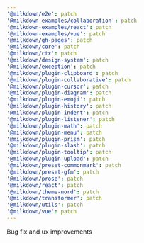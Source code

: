 ```yaml
---
'@milkdown/e2e': patch
'@milkdown-examples/collaboration': patch
'@milkdown-examples/react': patch
'@milkdown-examples/vue': patch
'@milkdown/gh-pages': patch
'@milkdown/core': patch
'@milkdown/ctx': patch
'@milkdown/design-system': patch
'@milkdown/exception': patch
'@milkdown/plugin-clipboard': patch
'@milkdown/plugin-collaborative': patch
'@milkdown/plugin-cursor': patch
'@milkdown/plugin-diagram': patch
'@milkdown/plugin-emoji': patch
'@milkdown/plugin-history': patch
'@milkdown/plugin-indent': patch
'@milkdown/plugin-listener': patch
'@milkdown/plugin-math': patch
'@milkdown/plugin-menu': patch
'@milkdown/plugin-prism': patch
'@milkdown/plugin-slash': patch
'@milkdown/plugin-tooltip': patch
'@milkdown/plugin-upload': patch
'@milkdown/preset-commonmark': patch
'@milkdown/preset-gfm': patch
'@milkdown/prose': patch
'@milkdown/react': patch
'@milkdown/theme-nord': patch
'@milkdown/transformer': patch
'@milkdown/utils': patch
'@milkdown/vue': patch
---
```


Bug fix and ux improvements
